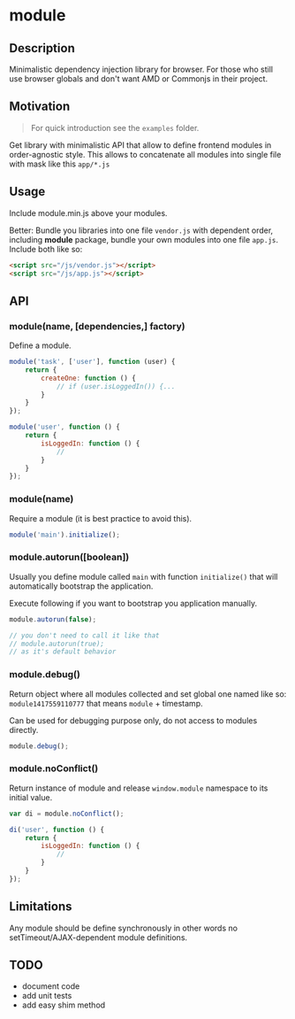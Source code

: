 # module

## Description

Minimalistic dependency injection library for browser. For those who still use browser globals and don't want AMD or Commonjs in their project.

## Motivation

> For quick introduction see the `examples` folder.

Get library with minimalistic API that allow to define frontend modules in order-agnostic style. This allows to concatenate all modules into single file with mask like this `app/*.js`

## Usage

Include module.min.js above your modules.

Better: Bundle you libraries into one file `vendor.js` with dependent order, including **module** package, bundle your own modules into one file `app.js`. Include both like so:

```html
<script src="/js/vendor.js"></script>
<script src="/js/app.js"></script>
```

## API

### module(name, [dependencies,] factory)

Define a module.

```javascript
module('task', ['user'], function (user) {
    return {
        createOne: function () {
            // if (user.isLoggedIn()) {...
        }
    }
});

module('user', function () {
    return {
        isLoggedIn: function () {
            //
        }
    }
});
```

### module(name)

Require a module (it is best practice to avoid this).

```javascript
module('main').initialize();
```

### module.autorun([boolean])

Usually you define module called `main` with function `initialize()` that will automatically bootstrap the application.

Execute following if you want to bootstrap you application manually.

```javascript
module.autorun(false);

// you don't need to call it like that
// module.autorun(true);
// as it's default behavior
```

### module.debug()

Return object where all modules collected and set global one named like so: `module1417559110777` that means `module` + timestamp.

Can be used for debugging purpose only, do not access to modules directly.

```javascript
module.debug();
```

### module.noConflict()

Return instance of module and release `window.module` namespace to its initial value.

```javascript
var di = module.noConflict();

di('user', function () {
    return {
        isLoggedIn: function () {
            //
        }
    }
});
```

## Limitations

Any module should be define synchronously in other words no setTimeout/AJAX-dependent module definitions.

## TODO

* document code
* add unit tests
* add easy shim method
